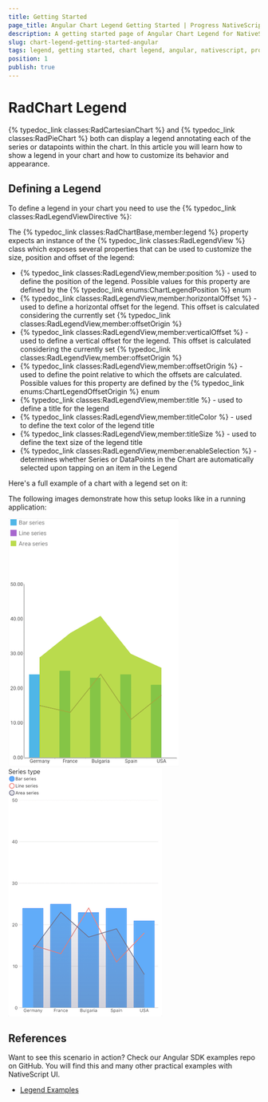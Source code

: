 ```yaml
---
title: Getting Started
page_title: Angular Chart Legend Getting Started | Progress NativeScript UI Documentation
description: A getting started page of Angular Chart Legend for NativeScript. This article explains how to utilize the Legend functionality of the Chart component for NativeScript Angular.
slug: chart-legend-getting-started-angular
tags: legend, getting started, chart legend, angular, nativescript, professional, ui
position: 1
publish: true
---
```


# RadChart Legend
{% typedoc_link classes:RadCartesianChart %} and {% typedoc_link classes:RadPieChart %} both can display a legend annotating each of the series or datapoints within the chart. In this article you will learn how to show a legend in your chart and how to customize its behavior and appearance.

## Defining a Legend
To define a legend in your chart you need to use the {% typedoc_link classes:RadLegendViewDirective %}:

<snippet id='chart-legend-angular-definition'/>

The {% typedoc_link classes:RadChartBase,member:legend %} property expects an instance of the {% typedoc_link classes:RadLegendView %} class which exposes several properties that can be used to customize the size, position and offset of the legend:

- {% typedoc_link classes:RadLegendView,member:position %} - used to define the position of the legend. Possible values for this property are defined by the {% typedoc_link enums:ChartLegendPosition %} enum
- {% typedoc_link classes:RadLegendView,member:horizontalOffset %} - used to define a horizontal offset for the legend. This offset is calculated considering the currently set {% typedoc_link classes:RadLegendView,member:offsetOrigin %}
- {% typedoc_link classes:RadLegendView,member:verticalOffset %} - used to define a vertical offset for the legend. This offset is calculated considering the currently set {% typedoc_link classes:RadLegendView,member:offsetOrigin %}
- {% typedoc_link classes:RadLegendView,member:offsetOrigin %} - used to define the point relative to which the offsets are calculated. Possible values for this property are defined by the {% typedoc_link enums:ChartLegendOffsetOrigin %} enum
- {% typedoc_link classes:RadLegendView,member:title %} - used to define a title for the legend
- {% typedoc_link classes:RadLegendView,member:titleColor %} - used to define the text color of the legend title
- {% typedoc_link classes:RadLegendView,member:titleSize %} - used to define the text size of the legend title
- {% typedoc_link classes:RadLegendView,member:enableSelection %} - determines whether Series or DataPoints in the Chart are automatically selected upon tapping on an item in the Legend

Here's a full example of a chart with a legend set on it:

<snippet id='legend-example-angular'/>

The following images demonstrate how this setup looks like in a running application:

![Chart Legend: Android](../../../img/ns_ui/chart-legend-android.png "Chart Legend: Android") ![Chart Legend: iOS](../../../img/ns_ui/chart-legend-ios.png "Chart Legend: iOS")

## References
Want to see this scenario in action?
Check our Angular SDK examples repo on GitHub. You will find this and many other practical examples with NativeScript UI.

* [Legend Examples](https://github.com/telerik/nativescript-ui-samples-angular/tree/master/chart/app/examples/legend)
